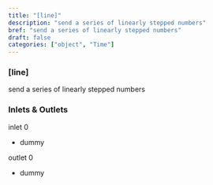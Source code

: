 ```yaml
---
title: "[line]"
description: "send a series of linearly stepped numbers"
bref: "send a series of linearly stepped numbers"
draft: false
categories: ["object", "Time"]
---
```


### [line]

send a series of linearly stepped numbers

### Inlets & Outlets

inlet 0

 - dummy

outlet 0

 - dummy
 
